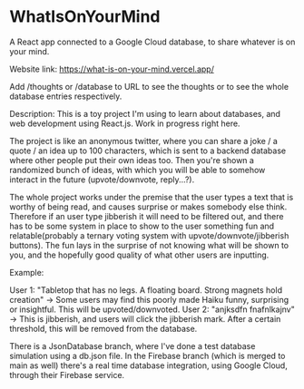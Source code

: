 # WhatIsOnYourMind
A React app connected to a Google Cloud database, to share whatever is on your mind.

Website link: https://what-is-on-your-mind.vercel.app/

Add /thoughts or /database to URL to see the thoughts or to see the whole database entries respectively.

Description: This is a toy project I'm using to learn about databases, and web development using React.js. Work in progress right here.

The project is like an anonymous twitter, where you can share a joke / a quote / an idea up to 100 characters, which is sent to a backend database where other people put their own ideas too. Then you're shown a randomized bunch of ideas, with which you will be able to somehow interact in the future (upvote/downvote, reply...?).

The whole project works under the premise that the user types a text that is worthy of being read, and causes surprise or makes somebody else think. Therefore if an user type jibberish it will need to be filtered out, and there has to be some system in place to show to the user something fun and relatable(probably a ternary voting system with upvote/downvote/jibberish buttons). The fun lays in the surprise of not knowing what will be shown to you, and the hopefully good quality of what other users are inputting.

Example:

User 1: "Tabletop that has no legs. A floating board. Strong magnets hold creation" -> Some users may find this poorly made Haiku funny, surprising or insightful. This will be upvoted/downvoted.
User 2: "anjksdfn fnafnlkajnv" -> This is jibberish, and users will click the jibberish mark. After a certain threshold, this will be removed from the database.

There is a JsonDatabase branch, where I've done a test database simulation using a db.json file. In the Firebase branch (which is merged to main as well) there's a real time database integration, using Google Cloud, through their Firebase service.
